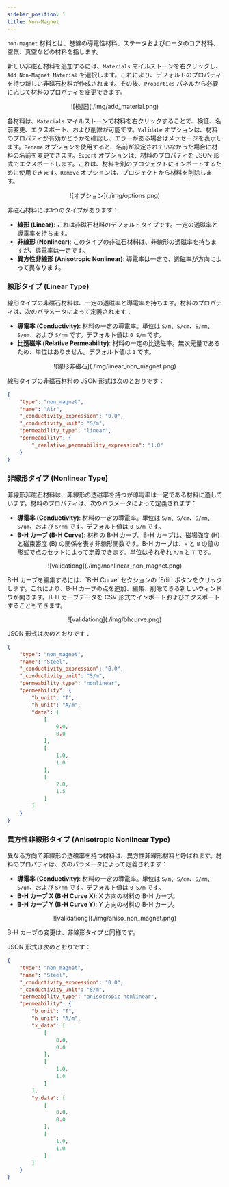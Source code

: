 ```yaml
---
sidebar_position: 1
title: Non-Magnet
---
```


`non-magnet` 材料とは、巻線の導電性材料、ステータおよびロータのコア材料、空気、真空などの材料を指します。

新しい非磁石材料を追加するには、`Materials` マイルストーンを右クリックし、`Add Non-Magnet Material` を選択します。これにより、デフォルトのプロパティを持つ新しい非磁石材料が作成されます。その後、`Properties` パネルから必要に応じて材料のプロパティを変更できます。
<p align="center">![検証](./img/add_material.png)</p>

各材料は、`Materials` マイルストーンで材料を右クリックすることで、検証、名前変更、エクスポート、および削除が可能です。`Validate` オプションは、材料のプロパティが有効かどうかを確認し、エラーがある場合はメッセージを表示します。`Rename` オプションを使用すると、名前が設定されていなかった場合に材料の名前を変更できます。`Export` オプションは、材料のプロパティを JSON 形式でエクスポートします。これは、材料を別のプロジェクトにインポートするために使用できます。`Remove` オプションは、プロジェクトから材料を削除します。
<p align="center">![オプション](./img/options.png)</p>

非磁石材料には3つのタイプがあります：
- **線形 (Linear)**: これは非磁石材料のデフォルトタイプです。一定の透磁率と導電率を持ちます。
- **非線形 (Nonlinear)**: このタイプの非磁石材料は、非線形の透磁率を持ちますが、導電率は一定です。
- **異方性非線形 (Anisotropic Nonlinear)**: 導電率は一定で、透磁率が方向によって異なります。

### 線形タイプ (Linear Type)
線形タイプの非磁石材料は、一定の透磁率と導電率を持ちます。材料のプロパティは、次のパラメータによって定義されます：
- **導電率 (Conductivity)**: 材料の一定の導電率。単位は `S/m`、`S/cm`、`S/mm`、`S/um`、および `S/nm` です。デフォルト値は `0 S/m` です。
- **比透磁率 (Relative Permeability)**: 材料の一定の比透磁率。無次元量であるため、単位はありません。デフォルト値は `1` です。

<p align="center">![線形非磁石](./img/linear_non_magnet.png)</p>

線形タイプの非磁石材料の JSON 形式は次のとおりです：
```json
{
    "type": "non_magnet",
    "name": "Air",
    "_conductivity_expression": "0.0",
    "_conductivity_unit": "S/m",
    "permeability_type": "linear",
    "permeability": {
        "_realative_permeability_expression": "1.0"
    }
}
```

### 非線形タイプ (Nonlinear Type)
非線形非磁石材料は、非線形の透磁率を持つが導電率は一定である材料に適しています。材料のプロパティは、次のパラメータによって定義されます：
- **導電率 (Conductivity)**: 材料の一定の導電率。単位は `S/m`、`S/cm`、`S/mm`、`S/um`、および `S/nm` です。デフォルト値は `0 S/m` です。
- **B-H カーブ (B-H Curve)**: 材料の B-H カーブ。B-H カーブは、磁場強度 (H) と磁束密度 (B) の関係を表す非線形関数です。B-H カーブは、`H` と `B` の値の形式で点のセットによって定義できます。単位はそれぞれ `A/m` と `T` です。
<p align="center">![validationg](./img/nonlinear_non_magnet.png)</p>
B-H カーブを編集するには、`B-H Curve` セクションの `Edit` ボタンをクリックします。これにより、B-H カーブの点を追加、編集、削除できる新しいウィンドウが開きます。B-H カーブデータを CSV 形式でインポートおよびエクスポートすることもできます。
<p align="center">![validationg](./img/bhcurve.png)</p>

JSON 形式は次のとおりです：
```json
{
    "type": "non_magnet",
    "name": "Steel",
    "_conductivity_expression": "0.0",
    "_conductivity_unit": "S/m",
    "permeability_type": "nonlinear",
    "permeability": {
        "b_unit": "T",
        "h_unit": "A/m",
        "data": [
            [
                0.0,
                0.0
            ],
            [
                1.0,
                1.0
            ],
            [
                2.0,
                1.5
            ]
        ]
    }
}
```

### 異方性非線形タイプ (Anisotropic Nonlinear Type)
異なる方向で非線形の透磁率を持つ材料は、異方性非線形材料と呼ばれます。材料のプロパティは、次のパラメータによって定義されます：
- **導電率 (Conductivity)**: 材料の一定の導電率。単位は `S/m`、`S/cm`、`S/mm`、`S/um`、および `S/nm` です。デフォルト値は `0 S/m` です。
- **B-H カーブ X (B-H Curve X)**: X 方向の材料の B-H カーブ。
- **B-H カーブ Y (B-H Curve Y)**: Y 方向の材料の B-H カーブ。
<p align="center">![validationg](./img/aniso_non_magnet.png)</p>
B-H カーブの変更は、非線形タイプと同様です。

JSON 形式は次のとおりです：
```json
{
    "type": "non_magnet",
    "name": "Steel",
    "_conductivity_expression": "0.0",
    "_conductivity_unit": "S/m",
    "permeability_type": "anisotropic nonlinear",
    "permeability": {
        "b_unit": "T",
        "h_unit": "A/m",
        "x_data": [
            [
                0.0,
                0.0
            ],
            [
                1.0,
                1.0
            ]
        ],
        "y_data": [
            [
                0.0,
                0.0
            ],
            [
                1.0,
                1.0
            ]
        ]
    }
}
```
